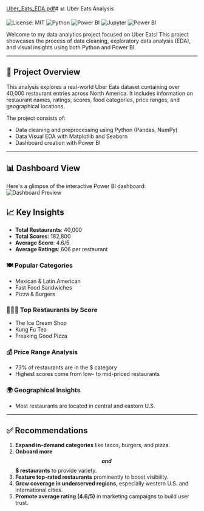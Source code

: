 [Uber_Eats_EDA.pdf](https://github.com/user-attachments/files/20410740/Uber_Eats_EDA.pdf)# 📊 Uber Eats Analysis

![License: MIT](https://img.shields.io/badge/License-MIT-yellow.svg) ![Python](https://img.shields.io/badge/Python-3.7+-blue.svg) ![Power BI](https://img.shields.io/badge/Power%20BI-Report-orange.svg) ![Jupyter](https://img.shields.io/badge/Jupyter-Notebook-blue.svg) ![Power BI](https://img.shields.io/badge/Power%20BI-Visualization-green.svg)

Welcome to my data analytics project focused on Uber Eats! This project showcases the process of data cleaning, exploratory data analysis (EDA), and visual insights using both Python and Power BI.

---

## 🚀 Project Overview

This analysis explores a real-world Uber Eats dataset containing over 40,000 restaurant entries across North America. It includes information on restaurant names, ratings, scores, food categories, price ranges, and geographical locations.

The project consists of:

- Data cleaning and preprocessing using Python (Pandas, NumPy)
- Data Visual EDA with Matplotlib and Seaborn
- Dashboard creation with Power BI
---

## 📊 Dashboard View

Here's a glimpse of the interactive Power BI dashboard:
![Dashboard Preview](REPORT.png)



## 📈 Key Insights

- **Total Restaurants**: 40,000
- **Total Scores**: 182,800
- **Average Score**: 4.6/5
- **Average Ratings**: 606 per restaurant

### 🍽️ Popular Categories

- Mexican & Latin American
- Fast Food Sandwiches
- Pizza & Burgers

### 🙋🏼‍♂️ Top Restaurants by Score

- The Ice Cream Shop
- Kung Fu Tea
- Freaking Good Pizza

### 💰 Price Range Analysis

- 73% of restaurants are in the $ category
- Highest scores come from low- to mid-priced restaurants

### 🌍 Geographical Insights

- Most restaurants are located in central and eastern U.S.

---

## ✅ Recommendations

1. **Expand in-demand categories** like tacos, burgers, and pizza.
2. **Onboard more $$ and $$$ restaurants** to provide variety.
3. **Feature top-rated restaurants** prominently to boost visibility.
4. **Grow coverage in underserved regions**, especially western U.S. and international cities.
5. **Promote average rating (4.6/5)** in marketing campaigns to build user trust.
